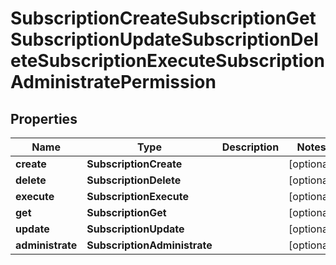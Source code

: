 

# SubscriptionCreateSubscriptionGetSubscriptionUpdateSubscriptionDeleteSubscriptionExecuteSubscriptionAdministratePermission


## Properties

| Name | Type | Description | Notes |
|------------ | ------------- | ------------- | -------------|
|**create** | **SubscriptionCreate** |  |  [optional] |
|**delete** | **SubscriptionDelete** |  |  [optional] |
|**execute** | **SubscriptionExecute** |  |  [optional] |
|**get** | **SubscriptionGet** |  |  [optional] |
|**update** | **SubscriptionUpdate** |  |  [optional] |
|**administrate** | **SubscriptionAdministrate** |  |  [optional] |



